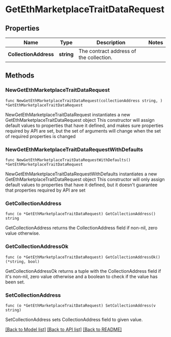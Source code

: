 # GetEthMarketplaceTraitDataRequest

## Properties

Name | Type | Description | Notes
------------ | ------------- | ------------- | -------------
**CollectionAddress** | **string** | The contract address of the collection. | 

## Methods

### NewGetEthMarketplaceTraitDataRequest

`func NewGetEthMarketplaceTraitDataRequest(collectionAddress string, ) *GetEthMarketplaceTraitDataRequest`

NewGetEthMarketplaceTraitDataRequest instantiates a new GetEthMarketplaceTraitDataRequest object
This constructor will assign default values to properties that have it defined,
and makes sure properties required by API are set, but the set of arguments
will change when the set of required properties is changed

### NewGetEthMarketplaceTraitDataRequestWithDefaults

`func NewGetEthMarketplaceTraitDataRequestWithDefaults() *GetEthMarketplaceTraitDataRequest`

NewGetEthMarketplaceTraitDataRequestWithDefaults instantiates a new GetEthMarketplaceTraitDataRequest object
This constructor will only assign default values to properties that have it defined,
but it doesn't guarantee that properties required by API are set

### GetCollectionAddress

`func (o *GetEthMarketplaceTraitDataRequest) GetCollectionAddress() string`

GetCollectionAddress returns the CollectionAddress field if non-nil, zero value otherwise.

### GetCollectionAddressOk

`func (o *GetEthMarketplaceTraitDataRequest) GetCollectionAddressOk() (*string, bool)`

GetCollectionAddressOk returns a tuple with the CollectionAddress field if it's non-nil, zero value otherwise
and a boolean to check if the value has been set.

### SetCollectionAddress

`func (o *GetEthMarketplaceTraitDataRequest) SetCollectionAddress(v string)`

SetCollectionAddress sets CollectionAddress field to given value.



[[Back to Model list]](../README.md#documentation-for-models) [[Back to API list]](../README.md#documentation-for-api-endpoints) [[Back to README]](../README.md)


